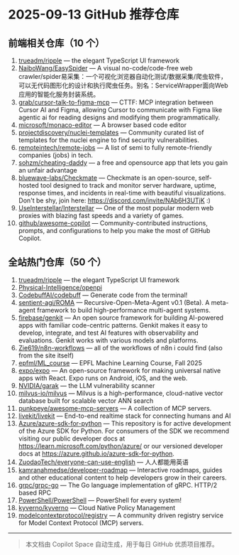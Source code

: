# 2025-09-13 GitHub 推荐仓库

## 前端相关仓库（10 个）

1. [trueadm/ripple](https://github.com/trueadm/ripple) — the elegant TypeScript UI framework
2. [NaiboWang/EasySpider](https://github.com/NaiboWang/EasySpider) — A visual no-code/code-free web crawler/spider易采集：一个可视化浏览器自动化测试/数据采集/爬虫软件，可以无代码图形化的设计和执行爬虫任务。别名：ServiceWrapper面向Web应用的智能化服务封装系统。
3. [grab/cursor-talk-to-figma-mcp](https://github.com/grab/cursor-talk-to-figma-mcp) — CTTF: MCP integration between Cursor AI and Figma, allowing Cursor to communicate with Figma like agentic ai for reading designs and modifying them programmatically.
4. [microsoft/monaco-editor](https://github.com/microsoft/monaco-editor) — A browser based code editor
5. [projectdiscovery/nuclei-templates](https://github.com/projectdiscovery/nuclei-templates) — Community curated list of templates for the nuclei engine to find security vulnerabilities.
6. [remoteintech/remote-jobs](https://github.com/remoteintech/remote-jobs) — A list of semi to fully remote-friendly companies (jobs) in tech.
7. [sohzm/cheating-daddy](https://github.com/sohzm/cheating-daddy) — a free and opensource app that lets you gain an unfair advantage
8. [bluewave-labs/Checkmate](https://github.com/bluewave-labs/Checkmate) — Checkmate is an open-source, self-hosted tool designed to track and monitor server hardware, uptime, response times, and incidents in real-time with beautiful visualizations. Don't be shy, join here: https://discord.com/invite/NAb6H3UTjK :)
9. [UseInterstellar/Interstellar](https://github.com/UseInterstellar/Interstellar) — One of the most popular modern web proxies with blazing fast speeds and a variety of games.
10. [github/awesome-copilot](https://github.com/github/awesome-copilot) — Community-contributed instructions, prompts, and configurations to help you make the most of GitHub Copilot.

## 全站热门仓库（50 个）

1. [trueadm/ripple](https://github.com/trueadm/ripple) — the elegant TypeScript UI framework
2. [Physical-Intelligence/openpi](https://github.com/Physical-Intelligence/openpi)
3. [CodebuffAI/codebuff](https://github.com/CodebuffAI/codebuff) — Generate code from the terminal!
4. [sentient-agi/ROMA](https://github.com/sentient-agi/ROMA) — Recursive-Open-Meta-Agent v0.1 (Beta). A meta-agent framework to build high-performance multi-agent systems.
5. [firebase/genkit](https://github.com/firebase/genkit) — An open source framework for building AI-powered apps with familiar code-centric patterns. Genkit makes it easy to develop, integrate, and test AI features with observability and evaluations. Genkit works with various models and platforms.
6. [Zie619/n8n-workflows](https://github.com/Zie619/n8n-workflows) — all of the workflows of n8n i could find (also from the site itself)
7. [epfml/ML_course](https://github.com/epfml/ML_course) — EPFL Machine Learning Course, Fall 2025
8. [expo/expo](https://github.com/expo/expo) — An open-source framework for making universal native apps with React. Expo runs on Android, iOS, and the web.
9. [NVIDIA/garak](https://github.com/NVIDIA/garak) — the LLM vulnerability scanner
10. [milvus-io/milvus](https://github.com/milvus-io/milvus) — Milvus is a high-performance, cloud-native vector database built for scalable vector ANN search
11. [punkpeye/awesome-mcp-servers](https://github.com/punkpeye/awesome-mcp-servers) — A collection of MCP servers.
12. [livekit/livekit](https://github.com/livekit/livekit) — End-to-end realtime stack for connecting humans and AI
13. [Azure/azure-sdk-for-python](https://github.com/Azure/azure-sdk-for-python) — This repository is for active development of the Azure SDK for Python. For consumers of the SDK we recommend visiting our public developer docs at https://learn.microsoft.com/python/azure/ or our versioned developer docs at https://azure.github.io/azure-sdk-for-python.
14. [ZuodaoTech/everyone-can-use-english](https://github.com/ZuodaoTech/everyone-can-use-english) — 人人都能用英语
15. [kamranahmedse/developer-roadmap](https://github.com/kamranahmedse/developer-roadmap) — Interactive roadmaps, guides and other educational content to help developers grow in their careers.
16. [grpc/grpc-go](https://github.com/grpc/grpc-go) — The Go language implementation of gRPC. HTTP/2 based RPC
17. [PowerShell/PowerShell](https://github.com/PowerShell/PowerShell) — PowerShell for every system!
18. [kyverno/kyverno](https://github.com/kyverno/kyverno) — Cloud Native Policy Management
19. [modelcontextprotocol/registry](https://github.com/modelcontextprotocol/registry) — A community driven registry service for Model Context Protocol (MCP) servers.

---

> 本文档由 Copilot Space 自动生成，用于每日 GitHub 优质项目推荐。
